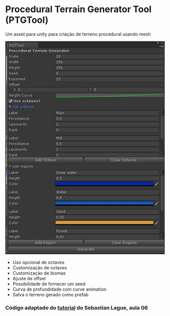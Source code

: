 # Procedural Terrain Generator Tool (PTGTool)


Um asset para unity para criação de terreno procedural usando mesh

![Interface da aplicação](images/interface.jpg)

* Uso opcional de octaves
* Customização de octaves
* Customização de biomas
* Ajuste de offset
* Possibilidade de fornecer um seed
* Curva de profundidade com curve animation
* Salva o terreno gerado como prefab


### Código adaptado do [tutorial](https://github.com/SebLague/Procedural-Landmass-Generation/tree/master/Proc%20Gen%20E06) do Sebastian Lague, aula 06